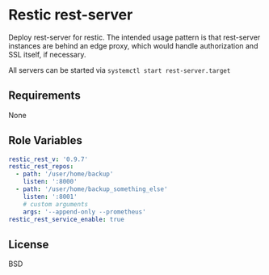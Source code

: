 Restic rest-server
=========

Deploy rest-server for restic.
The intended usage pattern is that rest-server instances are behind an edge proxy,
which would handle authorization and SSL itself, if necessary.


All servers can be started via `systemctl start rest-server.target`

Requirements
------------

None

Role Variables
--------------

```yaml
restic_rest_v: '0.9.7'
restic_rest_repos:
  - path: '/user/home/backup'
    listen: ':8000'
  - path: '/user/home/backup_something_else'
    listen: ':8001'
    # custom arguments
    args: '--append-only --prometheus'
restic_rest_service_enable: true
```


License
-------

BSD
